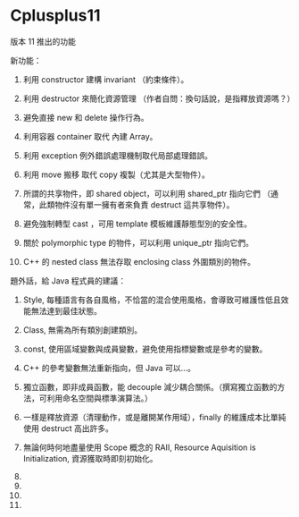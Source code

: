 # Cplusplus11
版本 11 推出的功能

新功能：

1. 利用 constructor 建構 invariant （約束條件）。

2. 利用 destructor 來簡化資源管理 （作者自問：換句話說，是指釋放資源嗎？）

3. 避免直接 new 和 delete 操作行為。

4. 利用容器 container 取代 內建 Array。

5. 利用 exception 例外錯誤處理機制取代局部處理錯誤。

6. 利用 move 搬移 取代 copy 複製（尤其是大型物件）。 

7. 所謂的共享物件，即 shared object，可以利用 shared_ptr 指向它們 （通常，此類物件沒有單一擁有者來負責 destruct 這共享物件）。

8. 避免強制轉型 cast ，可用 template 模板維護靜態型別的安全性。

9. 關於 polymorphic type 的物件，可以利用 unique_ptr 指向它們。

10. C++ 的 nested class 無法存取 enclosing class 外圍類別的物件。

題外話，給 Java 程式員的建議：

1) Style, 每種語言有各自風格，不恰當的混合使用風格，會導致可維護性低且效能無法達到最佳狀態。

2) Class, 無需為所有類別創建類別。

3) const, 使用區域變數與成員變數，避免使用指標變數或是參考的變數。

4) C++ 的參考變數無法重新指向，但 Java 可以...。

5) 獨立函數，即非成員函數，能 decouple 減少耦合關係。（撰寫獨立函數的方法，可利用命名空間與標準演算法。）

6) 一樣是釋放資源（清理動作，或是離開某作用域），finally 的維護成本比單純使用 destruct 高出許多。

7) 無論何時何地盡量使用 Scope 概念的 RAII, Resource Aquisition is Initialization, 資源獲取時即刻初始化。

8)

9)

10)

11)
